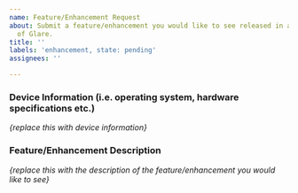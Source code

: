 ```yaml
---
name: Feature/Enhancement Request
about: Submit a feature/enhancement you would like to see released in a future version
  of Glare.
title: ''
labels: 'enhancement, state: pending'
assignees: ''

---
```


### Device Information (i.e. operating system, hardware specifications etc.) 
*{replace this with device information}*  
### Feature/Enhancement Description  
*{replace this with the description of the feature/enhancement you would like to see}*
